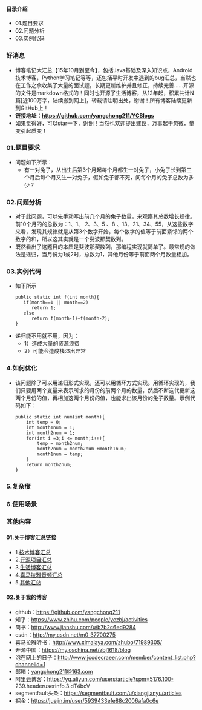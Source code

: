 #### 目录介绍
- 01.题目要求
- 02.问题分析
- 03.实例代码



### 好消息
- 博客笔记大汇总【15年10月到至今】，包括Java基础及深入知识点，Android技术博客，Python学习笔记等等，还包括平时开发中遇到的bug汇总，当然也在工作之余收集了大量的面试题，长期更新维护并且修正，持续完善……开源的文件是markdown格式的！同时也开源了生活博客，从12年起，积累共计N篇[近100万字，陆续搬到网上]，转载请注明出处，谢谢！所有博客陆续更新到GitHub上！
- **链接地址：https://github.com/yangchong211/YCBlogs**
- 如果觉得好，可以star一下，谢谢！当然也欢迎提出建议，万事起于忽微，量变引起质变！






### 01.题目要求
- 问题如下所示：
    - 有一对兔子，从出生后第3个月起每个月都生一对兔子，小兔子长到第三个月后每个月又生一对兔子，假如兔子都不死，问每个月的兔子总数为多少？




### 02.问题分析
- 对于此问题，可以先手动写出前几个月的兔子数量，来观察其总数增长规律。前10个月的的总数为：1、1、 2、3、5 、8 、13、21、34、55，从这些数字来看，发现其规律就是从第3个数字开始，每个数字的值等于前面紧邻的两个数字的和，所以这其实就是一个斐波那契数列。
- 既然看出了这题目的本质是斐波那契数列，那编程实现就简单了。最常规的做法是递归，当月份为1或2时，总数为1，其他月份等于前面两个月数量相加。



### 03.实例代码
- 如下所示
    ```
    public static int f(int month){
       if(month==1 || month==2)
          return 1;
       else
          return f(month-1)+f(month-2);
    }
    ```
- 递归能不用就不用，因为：
    - 1）造成大量的资源浪费
    - 2）可能会造成栈溢出异常



### 4.如何优化
- 该问题除了可以用递归形式实现，还可以用循环方式实现。用循环实现的，我们只要用两个变量来表示所求的月份的前两个月的数量，然后不断迭代更新这两个月份的值，再相加这两个月份的值，也能求出该月份的兔子数量。示例代码如下：
    ```
    public static int num(int month){
    	int temp = 0;
    	int month1num = 1;
    	int month2num = 1;
    	for(int i =3;i <= month;i++){
    		temp = month2num;
    		month2num = month2num +month1num;
    		month1num = temp;
    	}
    	return month2num;
    }
    ```



### 5.复杂度


### 6.使用场景





### 其他内容
#### 01.关于博客汇总链接
- 1.[技术博客汇总](https://www.jianshu.com/p/614cb839182c)
- 2.[开源项目汇总](https://blog.csdn.net/m0_37700275/article/details/80863574)
- 3.[生活博客汇总](https://blog.csdn.net/m0_37700275/article/details/79832978)
- 4.[喜马拉雅音频汇总](https://www.jianshu.com/p/f665de16d1eb)
- 5.[其他汇总](https://www.jianshu.com/p/53017c3fc75d)



#### 02.关于我的博客
- github：https://github.com/yangchong211
- 知乎：https://www.zhihu.com/people/yczbj/activities
- 简书：http://www.jianshu.com/u/b7b2c6ed9284
- csdn：http://my.csdn.net/m0_37700275
- 喜马拉雅听书：http://www.ximalaya.com/zhubo/71989305/
- 开源中国：https://my.oschina.net/zbj1618/blog
- 泡在网上的日子：http://www.jcodecraeer.com/member/content_list.php?channelid=1
- 邮箱：yangchong211@163.com
- 阿里云博客：https://yq.aliyun.com/users/article?spm=5176.100- 239.headeruserinfo.3.dT4bcV
- segmentfault头条：https://segmentfault.com/u/xiangjianyu/articles
- 掘金：https://juejin.im/user/5939433efe88c2006afa0c6e










